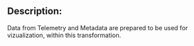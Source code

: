 ## Description:
Data from Telemetry and Metadata are prepared to be used for vizualization, within this transformation.
